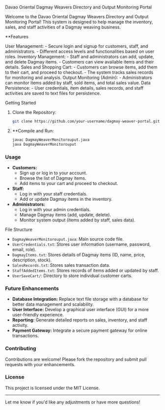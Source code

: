 Davao Oriental Dagmay Weavers Directory and Output Monitoring Portal

Welcome to the Davao Oriental Dagmay Weavers Directory and Output Monitoring Portal! This system is designed to help manage the inventory, sales, and staff activities of a Dagmay weaving business.

**Features

User Management:
    - Secure login and signup for customers, staff, and administrators.
    - Different access levels and functionalities based on user roles.
Inventory Management:
    - Staff and administrators can add, update, and delete Dagmay items.
    - Customers can view available items and their details.
Sales and Shopping Cart:
    - Customers can browse items, add them to their cart, and proceed to checkout.
    - The system tracks sales records for monitoring and analysis.
Output Monitoring (Admin):
    - Administrators can monitor items added by staff, sold items, and total sales value.
Data Persistence:
    - User credentials, item details, sales records, and staff activities are saved to text files for persistence.

Getting Started

1. Clone the Repository:
   ```bash
   git clone https://github.com/your-username/dagmay-weaver-portal.git
   ```

2. **Compile and Run:
   ```bash
   javac DagmayWeaverMonitorouput.java
   java DagmayWeaverMonitorouput
   ```

### Usage

* **Customers:**
    - Sign up or log in to your account.
    - Browse the list of Dagmay items.
    - Add items to your cart and proceed to checkout.
* **Staff:**
    - Log in with your staff credentials.
    - Add or update Dagmay items in the inventory.
* **Administrators:**
    - Log in with your admin credentials.
    - Manage Dagmay items (add, update, delete).
    - Monitor system output (items added by staff, sales data).

File Structure

* `DagmayWeaverMonitorouput.java`: Main source code file.
* `UserCredentials.txt`: Stores user information (username, password, email, role).
* `DagmayItems.txt`: Stores details of Dagmay items (ID, name, price, description, stock).
* `SalesRecords.txt`: Stores sales transaction data.
* `StaffAddedItems.txt`: Stores records of items added or updated by staff.
* `UserSaveCart/`: Directory to store individual customer carts.

### Future Enhancements

* **Database Integration:** Replace text file storage with a database for better data management and scalability.
* **User Interface:** Develop a graphical user interface (GUI) for a more user-friendly experience.
* **Reporting:** Generate detailed reports on sales, inventory, and staff activity.
* **Payment Gateway:** Integrate a secure payment gateway for online transactions.

### Contributing

Contributions are welcome! Please fork the repository and submit pull requests with your enhancements.

### License

This project is licensed under the MIT License.

---

Let me know if you'd like any adjustments or have more questions!
